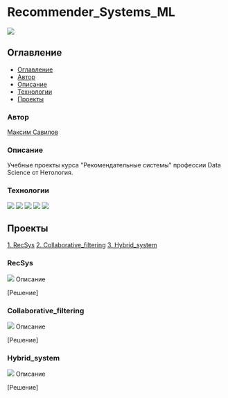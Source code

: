 # Recommender_Systems_ML
![](https://img.shields.io/badge/Project%20status%20-In%20progress-green)

## Оглавление

- [Оглавление](#оглавление)
- [Автор](#авторы)
- [Описание](#описание)
- [Технологии](#технологии)
- [Проекты](#проекты)

### Автор

[Максим Савилов](https://github.com/msavilov/)

### Описание

Учебные проекты курса "Рекомендательные системы" профессии Data Science от Нетология.

### Технологии

![](https://img.shields.io/badge/-Python--3.11-blue)
![](https://img.shields.io/badge/surprise-blue)
![](https://img.shields.io/badge/matplotlib-blue)
![](https://img.shields.io/badge/pandas-blue)
![](https://img.shields.io/badge/numpy-blue)

## Проекты

  [1. RecSys](#recsys)
  [2. Collaborative_filtering](#collaborative_filtering)
  [3. Hybrid_system](#hybrid_system)
  

### RecSys
  ![](https://img.shields.io/badge/Project%20status%20-In%20progress-green)
  Описание

  [Решение]

### Collaborative_filtering
  ![](https://img.shields.io/badge/Project%20status%20-In%20progress-green)
  Описание

  [Решение]

### Hybrid_system
  ![](https://img.shields.io/badge/Project%20status%20-In%20progress-green)
  Описание

  [Решение]
 

